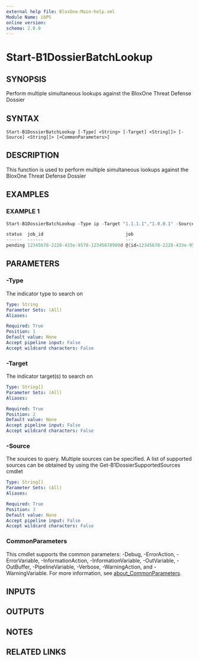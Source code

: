 ```yaml
---
external help file: BloxOne-Main-help.xml
Module Name: ibPS
online version:
schema: 2.0.0
---
```


# Start-B1DossierBatchLookup

## SYNOPSIS
Perform multiple simultaneous lookups against the BloxOne Threat Defense Dossier

## SYNTAX

```
Start-B1DossierBatchLookup [-Type] <String> [-Target] <String[]> [-Source] <String[]> [<CommonParameters>]
```

## DESCRIPTION
This function is used to perform multiple simultaneous lookups against the BloxOne Threat Defense Dossier

## EXAMPLES

### EXAMPLE 1
```powershell
Start-B1DossierBatchLookup -Type ip -Target "1.1.1.1","1.0.0.1" -Source "apt","mandiant"

status  job_id                               job
------  ------                               ---                                                                                                                                                                                                                                               
pending 12345678-2228-433e-9578-12345678980d @{id=12345678-2228-433e-9578-12345678980d; state=created; status=pending; create_ts=1709744311615; create_time=3/6/2024 4:58:31PM; start_ts=1709744311615; start_time=3/6/2024 4:58:31PM; request_ttl=0; result_ttl=3600; pending_tasks=System.Ob…
```

## PARAMETERS

### -Type
The indicator type to search on

```yaml
Type: String
Parameter Sets: (All)
Aliases:

Required: True
Position: 1
Default value: None
Accept pipeline input: False
Accept wildcard characters: False
```

### -Target
The indicator target(s) to search on

```yaml
Type: String[]
Parameter Sets: (All)
Aliases:

Required: True
Position: 2
Default value: None
Accept pipeline input: False
Accept wildcard characters: False
```

### -Source
The sources to query.
Multiple sources can be specified.
A list of supported sources can be obtained by using the Get-B1DossierSupportedSources cmdlet

```yaml
Type: String[]
Parameter Sets: (All)
Aliases:

Required: True
Position: 3
Default value: None
Accept pipeline input: False
Accept wildcard characters: False
```

### CommonParameters
This cmdlet supports the common parameters: -Debug, -ErrorAction, -ErrorVariable, -InformationAction, -InformationVariable, -OutVariable, -OutBuffer, -PipelineVariable, -Verbose, -WarningAction, and -WarningVariable. For more information, see [about_CommonParameters](http://go.microsoft.com/fwlink/?LinkID=113216).

## INPUTS

## OUTPUTS

## NOTES

## RELATED LINKS

